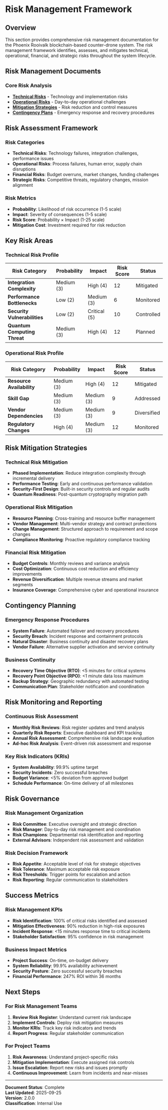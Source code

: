 # Risk Management Framework

## Overview

This section provides comprehensive risk management documentation for the
Phoenix Rooivalk blockchain-based counter-drone system. The risk management
framework identifies, assesses, and mitigates technical, operational, financial,
and strategic risks throughout the system lifecycle.

## Risk Management Documents

### Core Risk Analysis

- **[Technical Risks](./technical-risks.md)** - Technology and implementation
  risks
- **[Operational Risks](./operational-risks.md)** - Day-to-day operational
  challenges
- **[Mitigation Strategies](./mitigation-strategies.md)** - Risk reduction and
  control measures
- **[Contingency Plans](./contingency-plans.md)** - Emergency response and
  recovery procedures

## Risk Assessment Framework

### Risk Categories

- **Technical Risks**: Technology failures, integration challenges, performance
  issues
- **Operational Risks**: Process failures, human error, supply chain disruptions
- **Financial Risks**: Budget overruns, market changes, funding challenges
- **Strategic Risks**: Competitive threats, regulatory changes, mission
  alignment

### Risk Metrics

- **Probability**: Likelihood of risk occurrence (1-5 scale)
- **Impact**: Severity of consequences (1-5 scale)
- **Risk Score**: Probability × Impact (1-25 scale)
- **Mitigation Cost**: Investment required for risk reduction

## Key Risk Areas

### Technical Risk Profile

| Risk Category                | Probability | Impact       | Risk Score | Status     |
| ---------------------------- | ----------- | ------------ | ---------- | ---------- |
| **Integration Complexity**   | Medium (3)  | High (4)     | 12         | Mitigated  |
| **Performance Bottlenecks**  | Low (2)     | Medium (3)   | 6          | Monitored  |
| **Security Vulnerabilities** | Low (2)     | Critical (5) | 10         | Controlled |
| **Quantum Computing Threat** | Medium (3)  | High (4)     | 12         | Planned    |

### Operational Risk Profile

| Risk Category             | Probability | Impact     | Risk Score | Status      |
| ------------------------- | ----------- | ---------- | ---------- | ----------- |
| **Resource Availability** | Medium (3)  | High (4)   | 12         | Mitigated   |
| **Skill Gap**             | Medium (3)  | Medium (3) | 9          | Addressed   |
| **Vendor Dependencies**   | Medium (3)  | Medium (3) | 9          | Diversified |
| **Regulatory Changes**    | High (4)    | Medium (3) | 12         | Monitored   |

## Risk Mitigation Strategies

### Technical Risk Mitigation

- **Phased Implementation**: Reduce integration complexity through incremental
  delivery
- **Performance Testing**: Early and continuous performance validation
- **Security-First Design**: Built-in security controls and regular audits
- **Quantum Readiness**: Post-quantum cryptography migration path

### Operational Risk Mitigation

- **Resource Planning**: Cross-training and resource buffer management
- **Vendor Management**: Multi-vendor strategy and contract protections
- **Change Management**: Structured approach to requirement and scope changes
- **Compliance Monitoring**: Proactive regulatory compliance tracking

### Financial Risk Mitigation

- **Budget Controls**: Monthly reviews and variance analysis
- **Cost Optimization**: Continuous cost reduction and efficiency improvements
- **Revenue Diversification**: Multiple revenue streams and market segments
- **Insurance Coverage**: Comprehensive cyber and operational insurance

## Contingency Planning

### Emergency Response Procedures

- **System Failure**: Automated failover and recovery procedures
- **Security Breach**: Incident response and containment protocols
- **Natural Disaster**: Business continuity and disaster recovery plans
- **Vendor Failure**: Alternative supplier activation and service continuity

### Business Continuity

- **Recovery Time Objective (RTO)**: &lt;5 minutes for critical systems
- **Recovery Point Objective (RPO)**: &lt;1 minute data loss maximum
- **Backup Strategy**: Geographic redundancy with automated testing
- **Communication Plan**: Stakeholder notification and coordination

## Risk Monitoring and Reporting

### Continuous Risk Assessment

- **Monthly Risk Reviews**: Risk register updates and trend analysis
- **Quarterly Risk Reports**: Executive dashboard and KPI tracking
- **Annual Risk Assessment**: Comprehensive risk landscape evaluation
- **Ad-hoc Risk Analysis**: Event-driven risk assessment and response

### Key Risk Indicators (KRIs)

- **System Availability**: 99.9% uptime target
- **Security Incidents**: Zero successful breaches
- **Budget Variance**: &lt;5% deviation from approved budget
- **Schedule Performance**: On-time delivery of all milestones

## Risk Governance

### Risk Management Organization

- **Risk Committee**: Executive oversight and strategic direction
- **Risk Manager**: Day-to-day risk management and coordination
- **Risk Champions**: Departmental risk identification and reporting
- **External Advisors**: Independent risk assessment and validation

### Risk Decision Framework

- **Risk Appetite**: Acceptable level of risk for strategic objectives
- **Risk Tolerance**: Maximum acceptable risk exposure
- **Risk Thresholds**: Trigger points for escalation and action
- **Risk Reporting**: Regular communication to stakeholders

## Success Metrics

### Risk Management KPIs

- **Risk Identification**: 100% of critical risks identified and assessed
- **Mitigation Effectiveness**: 90% reduction in high-risk exposures
- **Incident Response**: &lt;15 minutes response time to critical incidents
- **Stakeholder Satisfaction**: 95% confidence in risk management

### Business Impact Metrics

- **Project Success**: On-time, on-budget delivery
- **System Reliability**: 99.9% availability achievement
- **Security Posture**: Zero successful security breaches
- **Financial Performance**: 247% ROI within 36 months

## Next Steps

### For Risk Management Teams

1. **Review Risk Register**: Understand current risk landscape
2. **Implement Controls**: Deploy risk mitigation measures
3. **Monitor KRIs**: Track key risk indicators and trends
4. **Report Progress**: Regular stakeholder communication

### For Project Teams

1. **Risk Awareness**: Understand project-specific risks
2. **Mitigation Implementation**: Execute assigned risk controls
3. **Issue Escalation**: Report new risks and issues promptly
4. **Continuous Improvement**: Learn from incidents and near-misses

---

**Document Status**: Complete  
**Last Updated**: 2025-09-25  
**Version**: 2.0.0  
**Classification**: Internal Use
